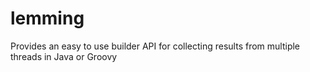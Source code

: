# lemming
Provides an easy to use builder API for collecting results from multiple threads in Java or Groovy
